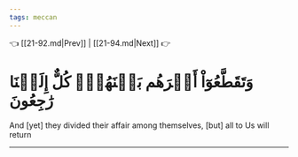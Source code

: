 ```yaml
---
tags: meccan
---
```


👈 [[21-92.md|Prev]] | [[21-94.md|Next]] 👉

# وَتَقَطَّعُوٓاْ أَمۡرَهُم بَيۡنَهُمۡۖ كُلٌّ إِلَيۡنَا رَٰجِعُونَ

And [yet] they divided their affair among themselves, [but] all to Us will return

---

